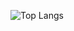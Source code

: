 ![Top Langs](https://github-readme-stats.vercel.app/api/top-langs/?username=kitparl&layout=compact&theme=radical&hide=html)
